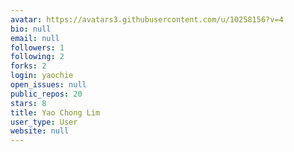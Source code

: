 ```yaml
---
avatar: https://avatars3.githubusercontent.com/u/10258156?v=4
bio: null
email: null
followers: 1
following: 2
forks: 2
login: yaochie
open_issues: null
public_repos: 20
stars: 8
title: Yao Chong Lim
user_type: User
website: null
---
```

